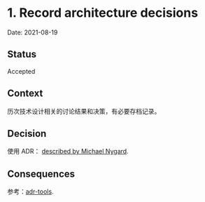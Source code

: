 # 1. Record architecture decisions

Date: 2021-08-19

## Status

Accepted

## Context

历次技术设计相关的讨论结果和决策，有必要存档记录。

## Decision

使用 ADR： [described by Michael Nygard](http://thinkrelevance.com/blog/2011/11/15/documenting-architecture-decisions).

## Consequences

参考：[adr-tools](https://github.com/npryce/adr-tools).
